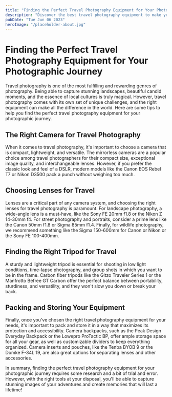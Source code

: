 ```yaml
---
title: "Finding the Perfect Travel Photography Equipment for Your Photographic Journey"
description: "Discover the best travel photography equipment to make your life easier and your photos more stunning. Learn more here!"
pubDate: "Tue Jun 06 2023"
heroImage: "/placeholder-about.jpg"
---
```


# Finding the Perfect Travel Photography Equipment for Your Photographic Journey

Travel photography is one of the most fulfilling and rewarding genres of photography. Being able to capture stunning landscapes, beautiful candid moments, and the essence of local cultures is truly magical. However, travel photography comes with its own set of unique challenges, and the right equipment can make all the difference in the world. Here are some tips to help you find the perfect travel photography equipment for your photographic journey.

## The Right Camera for Travel Photography

When it comes to travel photography, it&#39;s important to choose a camera that is compact, lightweight, and versatile. The mirrorless cameras are a popular choice among travel photographers for their compact size, exceptional image quality, and interchangeable lenses. However, if you prefer the classic look and feel of a DSLR, modern models like the Canon EOS Rebel T7 or Nikon D3500 pack a punch without weighing too much. 

## Choosing Lenses for Travel

Lenses are a critical part of any camera system, and choosing the right lenses for travel photography is paramount. For landscape photography, a wide-angle lens is a must-have, like the Sony FE 20mm f1.8 or the Nikon Z 14-30mm f4. For street photography and portraits, consider a prime lens like the Canon 50mm f1.8 or Sigma 85mm f1.4. Finally, for wildlife photography, we recommend something like the Sigma 150-600mm for Canon or Nikon or the Sony FE 100-400mm.

## Finding the Right Tripod for Travel

A sturdy and lightweight tripod is essential for shooting in low light conditions, time-lapse photography, and group shots in which you want to be in the frame. Carbon fiber tripods like the Gitzo Traveler Series 1 or the Manfrotto Befree GT Carbon offer the perfect balance between portability, sturdiness, and versatility, and they won&#39;t slow you down or break your back. 

## Packing and Storing Your Equipment

Finally, once you&#39;ve chosen the right travel photography equipment for your needs, it&#39;s important to pack and store it in a way that maximizes its protection and accessibility. Camera backpacks, such as the Peak Design Everyday Backpack or the Lowepro ProTactic BP, offer ample storage space for all your gear, as well as customizable dividers to keep everything organized. Camera inserts and pouches, like the Tenba BYOB 9 or the Domke F-34L 19, are also great options for separating lenses and other accessories.

In summary, finding the perfect travel photography equipment for your photographic journey requires some research and a bit of trial and error. However, with the right tools at your disposal, you&#39;ll be able to capture stunning images of your adventures and create memories that will last a lifetime!